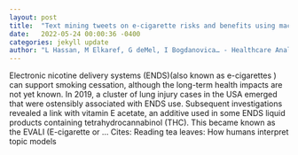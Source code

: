 ```yaml
---
layout: post
title:  "Text mining tweets on e-cigarette risks and benefits using machine learning following a vaping related lung injury outbreak in the USA"
date:   2022-05-24 00:00:36 -0400
categories: jekyll update
author: "L Hassan, M Elkaref, G deMel, I Bogdanovica… - Healthcare Analytics, 2022"
---
```

Electronic nicotine delivery systems (ENDS)(also known as  e-cigarettes ) can support smoking cessation, although the long-term health impacts are not yet known. In 2019, a cluster of lung injury cases in the USA emerged that were ostensibly associated with ENDS use. Subsequent investigations revealed a link with vitamin E acetate, an additive used in some ENDS liquid products containing tetrahydrocannabinol (THC). This became known as the EVALI (E-cigarette or … Cites: ‪Reading tea leaves: How humans interpret topic models‬